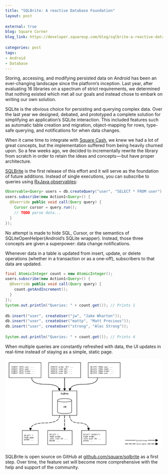 ```yaml
---
title: "SQLBrite: A reactive Database Foundation"
layout: post

external: true
blog: Square Corner
blog_link: https://developer.squareup.com/blog/sqlbrite-a-reactive-database-foundation

categories: post
tags:
- Android
- Database
---
```


Storing, accessing, and modifying persisted data on Android has been an ever-changing landscape since the platform’s inception. Last year, after evaluating 16 libraries on a spectrum of strict requirements, we determined that nothing existed which met all our goals and instead chose to embark on writing our own solution.

SQLite is the obvious choice for persisting and querying complex data. Over the last year we designed, debated, and prototyped a complete solution for simplifying an application’s SQLite interaction. This included features such as automatic table creation and migration, object-mapping for rows, type-safe querying, and notifications for when data changes.

When it came time to integrate with [Square Cash](https://square.com/cash), we knew we had a lot of great concepts, but the implementation suffered from being heavily churned upon. So a few weeks ago, we decided to incrementally rewrite the library from scratch in order to retain the ideas and concepts — but have proper architecture.

[SQLBrite](https://github.com/square/sqlbrite) is the first release of this effort and it will serve as the foundation of future additions. Instead of single executions, you can subscribe to queries using [RxJava observables](https://github.com/ReactiveX/RxJava/):

```java
Observable<Query> users = db.createQuery("user", "SELECT * FROM user");
users.subscribe(new Action1<Query>() {
  @Override public void call(Query query) {
    Cursor cursor = query.run();
    // TODO parse data...
  }
});
```

No attempt is made to hide SQL, Cursor, or the semantics of SQLiteOpenHelper(Android’s SQLite wrapper). Instead, those three concepts are given a superpower: data change notifications.

Whenever data in a table is updated from insert, update, or delete operations (whether in a transaction or as a one-off), subscribers to that data are updated.

```java
final AtomicInteger count = new AtomicInteger();
users.subscribe(new Action1<Query>() {
  @Override public void call(Query query) {
    count.getAndIncrement();
  }
});
System.out.println("Queries: " + count.get()); // Prints 1

db.insert("user", createUser("jw", "Jake Wharton"));
db.insert("user", createUser("mattp", "Matt Precious"));
db.insert("user", createUser("strong", "Alec Strong"));

System.out.println("Queries: " + count.get()); // Prints 4
```

When multiple queries are constantly refreshed with data, the UI updates in real-time instead of staying as a simple, static page.

![](/static/post-image/sqlbrite.png)

SQLBrite is open source on GitHub at [github.com/square/sqlbrite](https://github.com/square/sqlbrite) as a first step. Over time, the feature set will become more comprehensive with the help and support of the community.
